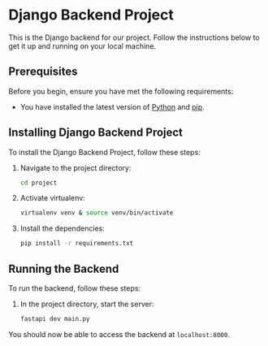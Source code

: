 # Django Backend Project

This is the Django backend for our project. Follow the instructions below to get it up and running on your local machine.

## Prerequisites

Before you begin, ensure you have met the following requirements:

* You have installed the latest version of [Python](https://www.python.org/downloads/) and [pip](https://pip.pypa.io/en/stable/installation/).


## Installing Django Backend Project

To install the Django Backend Project, follow these steps:

1. Navigate to the project directory:
    ```bash
    cd project
    ```

2. Activate virtualenv:
    ```bash
    virtualenv venv & source venv/bin/activate
    ```

3. Install the dependencies:
    ```bash
    pip install -r requirements.txt
    ```

## Running the Backend

To run the backend, follow these steps:

1. In the project directory, start the server:
    ```bash
    fastapi dev main.py
    ```

You should now be able to access the backend at `localhost:8000`.